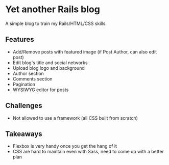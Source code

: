 # Yet another Rails blog

A simple blog to train my Rails/HTML/CSS skills.

## Features
- Add/Remove posts with featured image (if Post Author, can also edit post)
- Edit blog's title and social networks
- Upload blog logo and background 
- Author section
- Comments section
- Pagination
- WYSIWYG editor for posts

## Challenges
- Not allowed to use a framework (all CSS built from scratch)

## Takeaways
- Flexbox is very handy once you get the hang of it
- CSS are hard to maintain even with Sass, need to come up with a better plan